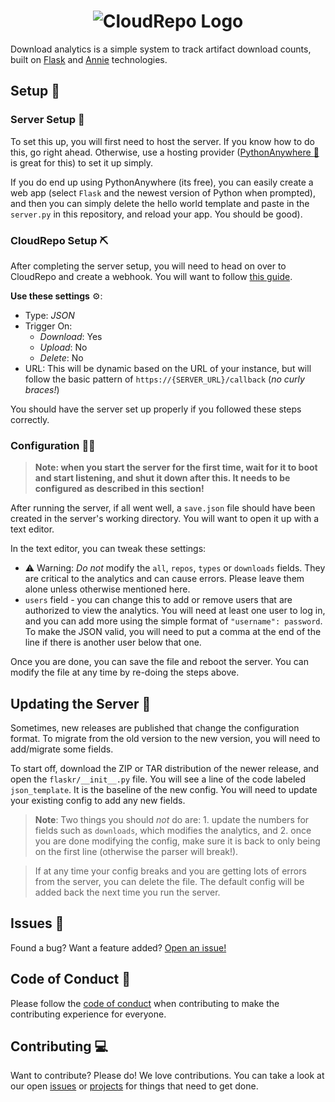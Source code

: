 <h1 align="center">
  <img src="https://cloudrepo.io/assets/img/logo/square/CloudRepo-Square-Brand-Blue.png" alt="CloudRepo Logo">
</h1>

Download analytics is a simple system to track artifact download counts, built on [Flask](https://palletsprojects.com/p/flask/) and [Annie](https://github.com/annieapp/annie) technologies.

## Setup :wrench:

### Server Setup :hammer:

To set this up, you will first need to host the server. If you know how to do this, go right ahead.  Otherwise, use a hosting provider ([PythonAnywhere :link:](https://pythonanywhere.com) is great for this) to set it up simply.

If you do end up using PythonAnywhere (its free), you can easily create a web app (select `Flask` and the newest version of Python when prompted), and then you can simply delete the hello world template and paste in the `server.py` in this repository, and reload your app. You should be good).

### CloudRepo Setup :pick:

After completing the server setup, you will need to head on over to CloudRepo and create a webhook.  You will want to follow [this guide](https://www.cloudrepo.io/docs/webhooks.html#creating-a-cloudrepo-webhook).

**Use these settings** :gear::

* Type: *JSON*
* Trigger On:
  * *Download*: Yes
  * *Upload*: No
  * *Delete*: No
* URL: This will be dynamic based on the URL of your instance, but will follow the basic pattern of `https://{SERVER_URL}/callback` (*no curly braces!*)

You should have the server set up properly if you followed these steps correctly.

### Configuration :woman_mechanic:

> **Note: when you start the server for the first time, wait for it to boot and start listening, and shut it down after this. It needs to be configured as described in this section!**

After running the server, if all went well, a `save.json` file should have been created in the server's working directory. You will want to open it up with a text editor.

In the text editor, you can tweak these settings:

* :warning: Warning: *Do not* modify the `all`, `repos`, `types` or `downloads` fields. They are critical to the analytics and can cause errors. Please leave them alone unless otherwise mentioned here.
* `users` field - you can change this to add or remove users that are authorized to view the analytics. You will need at least one user to log in, and you can add more using the simple format of `"username": password`. To make the JSON valid, you will need to put a comma at the end of the line if there is another user below that one.

Once you are done, you can save the file and reboot the server.
You can modify the file at any time by re-doing the steps above.

## Updating the Server :rocket:

Sometimes, new releases are published that change the configuration format. To migrate from the old version to the new version, you will need to add/migrate some fields.

To start off, download the ZIP or TAR distribution of the newer release, and open the `flaskr/__init__.py` file. You will see a line of the code labeled `json_template`. It is the baseline of the new config. You will need to update your existing config to add any new fields.

> **Note**: Two things you should *not* do are: 1. update the numbers for fields such as `downloads`, which modifies the analytics, and 2. once you are done modifying the config, make sure it is back to only being on the first line (otherwise the parser will break!).

> If at any time your config breaks and you are getting lots of errors from the server, you can delete the file. The default config will be added back the next time you run the server.

## Issues :rotating_light:

Found a bug? Want a feature added? [Open an issue!](https://github.com/CloudRepoOSS/download-analytics/issues)

## Code of Conduct :page_with_curl:

Please follow the [code of conduct](https://cloudrepooss.github.io/download-analytics/CODE_OF_CONDUCT) when contributing to make the contributing experience for everyone.

## Contributing :computer:

Want to contribute? Please do! We love contributions.
You can take a look at our open [issues](https://github.com/CloudRepoOSS/download-analytics/issues) or [projects](https://github.com/CloudRepoOSS/download-analytics/projects) for things that need to get done.
